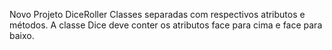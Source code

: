 Novo Projeto
DiceRoller
Classes separadas com respectivos atributos e métodos. A classe Dice deve conter os atributos face para cima e face para baixo.
